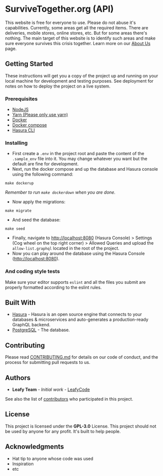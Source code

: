 # SurviveTogether.org (API)

This website is free for everyone to use. Please do not abuse it's capabilities. Currently, some areas get all the required items. There are deliveries, mobile stores, online stores, etc. But for some areas there's nothing. The main target of this website is to identify such areas and make sure everyone survives this crisis together. Learn more on our [About Us](https://survivetogether.org/about) page.

## Getting Started

These instructions will get you a copy of the project up and running on your local machine for development and testing purposes. See deployment for notes on how to deploy the project on a live system.

### Prerequisites

- [NodeJS](https://nodejs.org/en/)
- [Yarn (Please only use yarn)](https://classic.yarnpkg.com/en/docs/install)
- [Docker](https://docs.docker.com/install/)
- [Docker compose](https://docs.docker.com/compose/install/)
- [Hasura CLI](https://hasura.io/docs/1.0/graphql/manual/hasura-cli/index.html)

### Installing

- First create a `.env` in the project root and paste the content of the `.sample_env` file into it. You may change whatever you want but the default are fine for development.
- Next, run the docker compose and up the database and Hasura console using the following command:

```shell script
make dockerup
```
*Remember to run `make dockerdown` when you are done.*

- Now apply the migrations:

```shell script
make migrate
```

- And seed the database:

```shell script
make seed
```

- Finally, navigate to [http://localhost:8080](http://localhost:8080) (Hasura Console) > Settings (Cog wheel on the top right corner) > Allowed Queries and upload the `allow-list.graphql` located in the root of the project. 
- Now you can play around the database using the Hasura Console ([http://localhost:8080](http://localhost:8080)).

### And coding style tests

Make sure your editor supports `eslint` and all the files you submit are properly formatted according to the eslint rules.


## Built With

* [Hasura](https://hasura.io/) - Hasura is an open source engine that connects to your databases & microservices and auto-generates a production-ready GraphQL backend.
* [PostgreSQL](https://www.postgresql.org/) - The database.

## Contributing

Please read [CONTRIBUTING.md](CONTRIBUTING.md) for details on our code of conduct, and the process for submitting pull requests to us.

## Authors

* **Leafy Team** - *Initial work* - [LeafyCode](https://leafycode.com/)

See also the list of [contributors](https://github.com/LeafyCode/survive-together-api/contributors) who participated in this project.

## License

This project is licensed under the **GPL-3.0** License. This project should not be used by anyone for any profit. It's built to help people.

## Acknowledgments

* Hat tip to anyone whose code was used
* Inspiration
* etc

